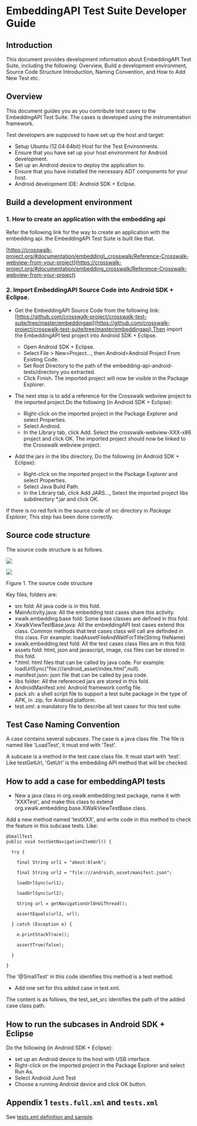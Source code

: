 # EmbeddingAPI Test Suite Developer Guide

## Introduction

This document provides development information about EmbeddingAPI Test Suite, including the following: Overview, Build a development environment, Source Code Structure Introduction, Naming Convention, and How to Add New Test etc.

## Overview

This document guides you as you contribute test cases to the EmbeddingAPI Test Suite. The cases is developed using the instrumentation framework.

Test developers are supposed to have set up the host and target:

- Setup Ubuntu (12.04 64bit) Host for the Test Environments.
- Ensure that you have set up your host environment for Android development.
- Set up an Android device to deploy the application to.
- Ensure that you have installed the necessary ADT components for your host.
- Android development IDE: Android SDK + Eclipse.

## Build a development environment

### 1. How to create an application with the embedding api

Refer the following link for the way to create an application with the embedding api. the EmbeddingAPI Test Suite is built like that.

[https://crosswalk-project.org/#documentation/embedding\_crosswalk/Reference-Crosswalk-webview-from-your-project](https://crosswalk-project.org/#documentation/embedding_crosswalk/Reference-Crosswalk-webview-from-your-project)

### 2. Import EmbeddingAPI Source Code into Android SDK + Eclipse.

- Get the EmbeddingAPI Source Code from the following link:[https://github.com/crosswalk-project/crosswalk-test-suite/tree/master/embeddingapi](https://github.com/crosswalk-project/crosswalk-test-suite/tree/master/embeddingapi),Then import the EmbeddingAPI test project into Android SDK + Eclipse.

  - Open Android SDK + Eclipse.
  - Select File > New>Project..., then Android>Android Project From Existing Code.
  - Set Root Directory to the path of the embedding-api-android-tests/directory you extracted.
  - Click Finish. The imported project will now be visible in the Package Explorer.


- The next step is to add a reference for the Crosswalk webview project to the imported project.Do the following (in Android SDK + Eclipse):

  - Right-click on the imported project in the Package Explorer and select Properties.
  - Select Android.
  - In the Library tab, click Add. Select the crosswalk-webview-XXX-x86 project and click OK. The imported project should now be linked to the Crosswalk webview project.

- Add the jars in the libs directory, Do the following (in Android SDK + Eclipse):

  - Right-click on the imported project in the Package Explorer and select Properties.
  - Select Java Build Path.
  - In the Library tab, click Add JARS…, Select the imported project libs subdirectory \*.jar and click OK.

If there is no red fork in the source code of src directory in _Package Explorer_, This step has been done correctly.

## Source code structure

The source code structure is as follows.

 ![](img/EmbeddingAPI_Test_Suite_Developer_Guide_1.png)

 ![](img/EmbeddingAPI_Test_Suite_Developer_Guide_2.png)

Figure 1. The source code structure

Key files, folders are:

- src fold: All java code is in this fold.
- MainActivity.java: All the embedding test cases share this activity.
- xwalk.embedding.base fold: Some base classes are defined in this fold.
- XwalkViewTestBase.java: All the embeddingAPI test cases extend this class. Common methods that test cases class will call are definded in this class. For example: loadAssetFileAndWaitForTitle(String fileName)
- xwalk.embedding.test fold: All the test cases class files are in this fold.
- assets fold: html, json and javascript, image, css files can be stored in this fold.
- *.html: html files that can be called by java code. For example: loadUrlSync("file:///android\_asset/index.html",null).
- manifest.json: json file that can be called by java code.
- libs folder: All the referenced jars are stored in this fold.
- AndroidManifest.xml: Android framework config file.
- pack.sh: a shell script file to support a test suite package in the type of APK, in .zip, for Android platform.
- test.xml: a mandatory file to describe all test cases for this test suite.

## Test Case Naming Convention

A case contains several subcases. The case is a java class file. The file is named like 'LoadTest', it must end with 'Test'.

A subcase is a method in the test case class file. It must start with 'test'. Like testGetUrl, 'GetUrl' is the embedding API method that will be checked.

## How to add a case for embeddingAPI tests

- New a java class in org.xwalk.embedding.test package, name it with 'XXXTest', and make this class to extend org.xwalk.embedding.base.XWalkViewTestBase class.

Add a new method named 'testXXX', and write code in this method to check the feature in this subcase tests. Like:

    @SmallTest
    public void testGetNavigationItemUrl() {

      try {

        final String url1 = "about:blank";

        final String url2 = "file:///android\_asset/manifest.json";

        loadUrlSync(url1);

        loadUrlSync(url2);

        String url = getNavigationUrlOnUiThread();

        assertEquals(url2, url);

      } catch (Exception e) {

        e.printStackTrace();

        assertTrue(false);

      }

    }

The '@SmallTest' in this code identifies this method is a test method.

- Add one set for this added case in test.xml.

The content is as follows, the test\_set\_src identifies the path of the added case class path.

## How to run the subcases in Android SDK + Eclipse

Do the following (in Android SDK + Eclipse):

- set up an Android device to the host with USB interface.
- Right-click on the imported project in the Package Explorer and select Run As.
- Select Android Junit Test
- Choose a running Android device and click OK button.

## Appendix 1 `tests.full.xml` and `tests.xml`

See [tests.xml definition and sample](./Tests_XML_Definition_and_Sample.md).
